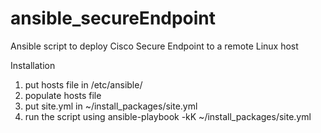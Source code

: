 # ansible_secureEndpoint
Ansible script to deploy Cisco Secure Endpoint to a remote Linux host


Installation
1) put hosts file in /etc/ansible/
2) populate hosts file
3) put site.yml in ~/install_packages/site.yml
4) run the script using ansible-playbook -kK ~/install_packages/site.yml
